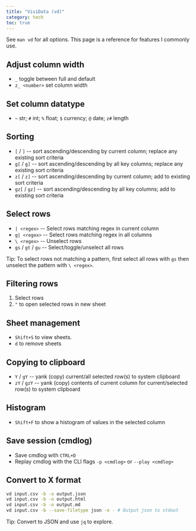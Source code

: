 ```yaml
---
title: "VisiData (vd)"
category: tech
toc: true
---
```


See `man vd` for all options. This page is a reference for features I commonly use.

## Adjust column width

- `_` toggle between full and default
- `z_ <number>` set column width

## Set column datatype

- `~` str; `#` int; `%` float; `$` currency; `@` date; `z#` length

## Sorting

- `[` / `]`      -- sort ascending/descending by current column; replace any existing sort criteria
- `g[` / `g]`     -- sort ascending/descending by all key columns; replace any existing sort criteria
- `z[` / `z]`     -- sort ascending/descending by current column; add to existing sort criteria
- `gz[` / `gz]`    -- sort ascending/descending by all key columns; add to existing sort criteria

## Select rows

- `| <regex>`       -- Select rows matching regex in current column
- `g| <regex>`      -- Select rows matching regex in all columns
- `\ <regex>`       -- Unselect rows
- `gs` / `gt` / `gu`     -- Select/toggle/unselect all rows

Tip: To select rows not matching a pattern, first select all rows with `gs`
then unselect the pattern with `\ <regex>`.

## Filtering rows

1. Select rows
2. `"` to open selected rows in new sheet

## Sheet management

- `Shift+S` to view sheets.
- `d` to remove sheets

## Copying to clipboard

- `Y` / `gY`      -- yank (copy) current/all selected row(s) to system clipboard
- `zY` / `gzY`    -- yank (copy) contents of current column for current/selected row(s) to system clipboard

## Histogram

- `Shift+F` to show a histogram of values in the selected column

## Save session (cmdlog)

- Save cmdlog with `CTRL+D`
- Replay cmdlog with the CLI flags `-p <cmdlog>` or `--play <cmdlog>`

## Convert to X format

```bash
vd input.csv -b -o output.json
vd input.csv -b -o output.html
vd input.csv -b -o output.md
vd input.csv -b --save-filetype json -o - # Output json to stdout
```

Tip: Convert to JSON and use `jq` to explore.
